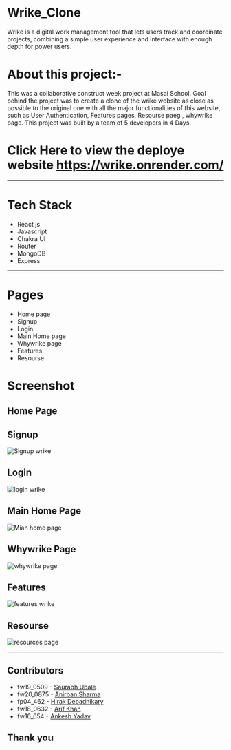  # Wrike_Clone
 
 Wrike is a digital work management tool that lets users track and coordinate projects, combining a simple user experience and interface with enough depth for power users.
 
 # About this project:-
 
This was a collaborative construct week project at Masai School. Goal behind the project was to create a clone of the wrike website as close as possible to the original one with all the major functionalities of this website, such as User Authentication, Features pages, Resourse paeg , whywrike page. This project was built by a team of 5 developers in 4 Days.

# Click Here to view the deploye website https://wrike.onrender.com/
__________________________________________________________
# Tech Stack
* React js
* Javascript
* Chakra UI
* Router
* MongoDB
* Express

____________________________________________________
# Pages
* Home page
* Signup 
* Login
* Main Home page
* Whywrike page
* Features
* Resourse

# Screenshot
## Home Page

## Signup
![Signup wrike](https://user-images.githubusercontent.com/92791586/208907660-dafac321-d175-4cc1-88a5-13fe96c5a424.PNG)
## Login
![login wrike](https://user-images.githubusercontent.com/92791586/208907864-122fccdc-0452-4f79-970e-9d0e05b3c894.PNG)


## Main Home Page
![Mian home page](https://user-images.githubusercontent.com/92791586/208907900-22718d81-5b36-409d-8d8d-c17c48c6523a.PNG)

## Whywrike Page
![whywrike page](https://user-images.githubusercontent.com/92791586/208907623-459efa9a-10e7-4aa3-af5b-ee16b5c78ed6.PNG)
## Features
![features wrike](https://user-images.githubusercontent.com/92791586/208907761-4ff3884a-bb95-48e7-9272-c3bdee3a8bad.PNG)
## Resourse
![resources page](https://user-images.githubusercontent.com/92791586/208907706-fd6daae6-0649-4009-9cff-0c81d5d4f902.PNG)
______________________________________

## Contributors

- fw19_0509 - <a href="https://github.com/saurabhsanjay">Saurabh Ubale</a> 
- fw20_0875 - <a href="https://github.com/anirbansharma1996">Anirban Sharma</a> 
- fp04_462 -  <a href="https://github.com/Hirak-Debadhikary"> Hirak Debadhikary</a> 
- fw18_0632 - <a href="https://github.com/Aarif shazZ">Arif Khan</a>       
- fw16_654 - <a href="https://github.com/ankesh1111"> Ankesh Yadav </a><br>

## Thank you
 
